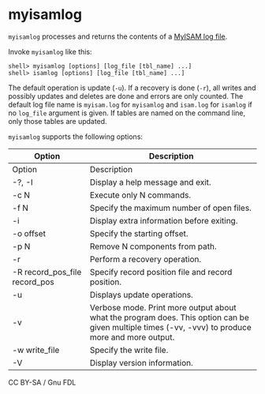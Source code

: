 
# myisamlog

`myisamlog` processes and returns the contents of a [MyISAM log file](../../server-management/server-monitoring-logs/myisam-log.md).


Invoke `myisamlog` like this:


```
shell> myisamlog [options] [log_file [tbl_name] ...]
shell> isamlog [options] [log_file [tbl_name] ...]
```

The default operation is update (`-u`). If a recovery is done (`-r`), all
writes and possibly updates and deletes are done and errors are only counted.
The default log file name is `myisam.log` for `myisamlog` and `isam.log`
for `isamlog` if no `log_file` argument is given. If tables are named on
the command line, only those tables are updated.


`myisamlog` supports the following options:



| Option | Description |
| --- | --- |
| Option | Description |
| -?, -I | Display a help message and exit. |
| -c N | Execute only N commands. |
| -f N | Specify the maximum number of open files. |
| -i | Display extra information before exiting. |
| -o offset | Specify the starting offset. |
| -p N | Remove N components from path. |
| -r | Perform a recovery operation. |
| -R record_pos_file record_pos | Specify record position file and record position. |
| -u | Displays update operations. |
| -v | Verbose mode. Print more output about what the program does. This option can be given multiple times (-vv, -vvv) to produce more and more output. |
| -w write_file | Specify the write file. |
| -V | Display version information. |




CC BY-SA / Gnu FDL

